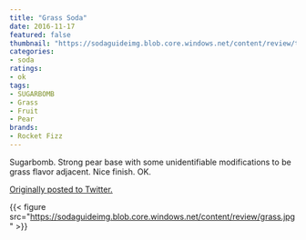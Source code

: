 ```yaml
---
title: "Grass Soda"
date: 2016-11-17
featured: false
thumbnail: "https://sodaguideimg.blob.core.windows.net/content/review/thumbs/grass.jpg"
categories:
- soda
ratings:
- ok
tags:
- SUGARBOMB
- Grass
- Fruit
- Pear
brands:
- Rocket Fizz
---
```


Sugarbomb. Strong pear base with some unidentifiable modifications to be grass flavor adjacent. Nice finish. OK.

[Originally posted to Twitter.](https://twitter.com/Cavorter/status/799331621572935680)

{{< figure src="https://sodaguideimg.blob.core.windows.net/content/review/grass.jpg" >}}
